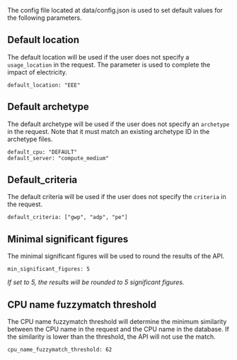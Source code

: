 
The config file located at data/config.json is used to set default values for the following parameters.

## Default location

The default location will be used if the user does not specify a ```usage_location``` in the request. 
The parameter is used to complete the impact of electricity.

```
default_location: "EEE"
```

## Default archetype

The default archetype will be used if the user does not specify an ```archetype``` in the request.
Note that it must match an existing archetype ID in the archetype files.

```
default_cpu: "DEFAULT"
default_server: "compute_medium"
```

## Default_criteria

The default criteria will be used if the user does not specify the ```criteria``` in the request.

```
default_criteria: ["gwp", "adp", "pe"]
```

## Minimal significant figures

The minimal significant figures will be used to round the results of the API.

```
min_significant_figures: 5
```

*If set to 5, the results will be rounded to 5 significant figures.*

## CPU name fuzzymatch threshold

The CPU name fuzzymatch threshold will determine the minimum similarity between the CPU name in the request and the CPU name in the database. If the similarity is lower than the threshold, the API will not use the match.

```
cpu_name_fuzzymatch_threshold: 62
```